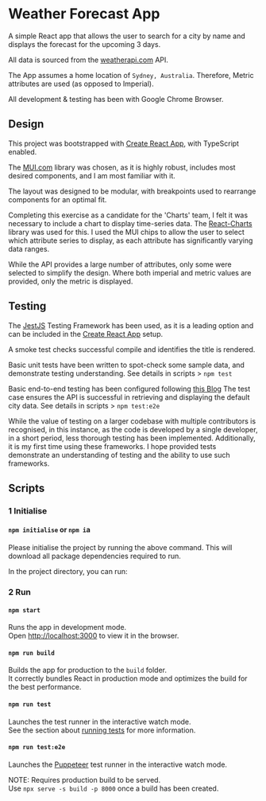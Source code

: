 # Weather Forecast App

A simple React app that allows the user to search for a city by name and displays the forecast for the upcoming 3 days. 

All data is sourced from the [weatherapi.com](www.weatherapi.com) API.

The App assumes a home location of `Sydney, Australia`. Therefore, Metric attributes are used (as opposed to Imperial).

All development & testing has been with Google Chrome Browser.

## Design

This project was bootstrapped with [Create React App](https://github.com/facebook/create-react-app), with TypeScript enabled.

The [MUI.com](https://mui.com/) library was chosen, as it is highly robust, includes most desired components, and I am most familiar with it.

The layout was designed to be modular, with breakpoints used to rearrange components for an optimal fit.

Completing this exercise as a candidate for the 'Charts' team, I felt it was necessary to include a chart to display time-series data.
The [React-Charts](https://react-charts.tanstack.com/) library was used for this.
I used the MUI chips to allow the user to select which attribute series to display, as each attribute has significantly varying data ranges.

While the API provides a large number of attributes, only some were selected to simplify the design. Where both imperial and metric values are provided, only the metric is displayed.

## Testing

The [JestJS](https://jestjs.io/) Testing Framework has been used, as it is a leading option and can be included in the [Create React App](https://github.com/facebook/create-react-app) setup.

A smoke test checks successful compile and identifies the title is rendered.

Basic unit tests have been written to spot-check some sample data, and demonstrate testing understanding. See details in scripts > `npm test`

Basic end-to-end testing has been configured following [this Blog](https://blog.logrocket.com/react-end-to-end-testing-jest-puppeteer/#whatispuppeteer)
The test case ensures the API is successful in retrieving and displaying the default city data. See details in scripts > `npm test:e2e`

While the value of testing on a larger codebase with multiple contributors is recognised, in this instance, as the code is developed by a single developer, in a short period, less thorough testing has been implemented.
Additionally, it is my first time using these frameworks. I hope provided tests demonstrate an understanding of testing and the ability to use such frameworks.


## Scripts

### 1 Initialise
#### `npm initialise` or `npm i`a

Please initialise the project by running the above command.
This will download all package dependencies required to run.

In the project directory, you can run:

### 2 Run
#### `npm start`

Runs the app in development mode.\
Open [http://localhost:3000](http://localhost:3000) to view it in the browser. 

#### `npm run build`

Builds the app for production to the `build` folder.\
It correctly bundles React in production mode and optimizes the build for the best performance.


#### `npm run test`

Launches the test runner in the interactive watch mode.\
See the section about [running tests](https://facebook.github.io/create-react-app/docs/running-tests) for more information.

#### `npm run test:e2e`

Launches the [Puppeteer](https://jestjs.io/docs/puppeteer) test runner in the interactive watch mode.

NOTE: Requires production build to be served. \
Use `npx serve -s build -p 8000` once a build has been created.
